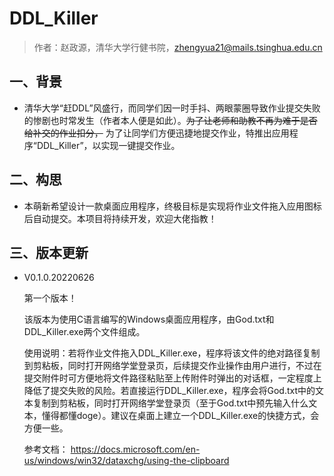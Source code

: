 # DDL_Killer

> 作者：赵政源，清华大学行健书院，zhengyua21@mails.tsinghua.edu.cn

## 一、背景

- 清华大学“赶DDL”风盛行，而同学们因一时手抖、两眼蒙圈导致作业提交失败的惨剧也时常发生（作者本人便是如此）。~~为了让老师和助教不再为难于是否给补交的作业扣分，~~ 为了让同学们方便迅捷地提交作业，特推出应用程序“DDL_Killer”，以实现一键提交作业。

## 二、构思

- 本萌新希望设计一款桌面应用程序，终极目标是实现将作业文件拖入应用图标后自动提交。本项目将持续开发，欢迎大佬指教！

## 三、版本更新

- V0.1.0.20220626

    第一个版本！

    该版本为使用C语言编写的Windows桌面应用程序，由God.txt和DDL_Killer.exe两个文件组成。

    使用说明：若将作业文件拖入DDL_Killer.exe，程序将该文件的绝对路径复制到剪粘板，同时打开网络学堂登录页，后续提交作业操作由用户进行，不过在提交附件时可方便地将文件路径粘贴至上传附件时弹出的对话框，一定程度上降低了提交失败的风险。若直接运行DDL_Killer.exe，程序会将God.txt中的文本复制到剪粘板，同时打开网络学堂登录页（至于God.txt中预先输入什么文本，懂得都懂doge）。建议在桌面上建立一个DDL_Killer.exe的快捷方式，会方便一些。

    参考文档：
    <https://docs.microsoft.com/en-us/windows/win32/dataxchg/using-the-clipboard>
